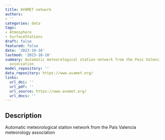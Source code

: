 ```yaml
---
title: AVAMET network
authors:
- ''
categories: data
tags:
- Atmosphere
- SurfaceStations
draft: false
featured: false
date: '2023-10-10'
lastmod: '2023-10-10'
summary: Automatic meteorological station network from the Pais Valencia meteorology
  association
model_repository: ''
data_repository: https://www.avamet.org/
links:
  url_doi: ''
  url_pdf: ''
  url_source: https://www.avamet.org/
  url_docs: ''
---
```


## Description

Automatic meteorological station network from the Pais Valencia meteorology association

